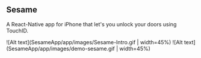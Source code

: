 ## Sesame
A React-Native app for iPhone that let's you unlock your doors using TouchID.

![Alt text](SesameApp/app/images/Sesame-Intro.gif | width=45%) ![Alt text](SesameApp/app/images/demo-sesame.gif | width=45%)

